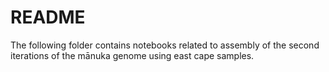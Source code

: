 # README

The following folder contains notebooks related to assembly of the second iterations of the mānuka genome using east cape samples.



